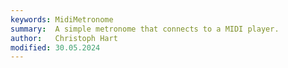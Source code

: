 ```yaml
---
keywords: MidiMetronome
summary:  A simple metronome that connects to a MIDI player.
author:   Christoph Hart
modified: 30.05.2024
---
```

  